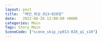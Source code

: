 ```yaml
---
layout: post
title:  "메인_회상_013~028장"
date:   2022-06-26 13:00:00 +0000
categories: Main
Tags: Story Main
SceneCode: ["scene_skip_cp013-028_q1_s10"]
---
```


